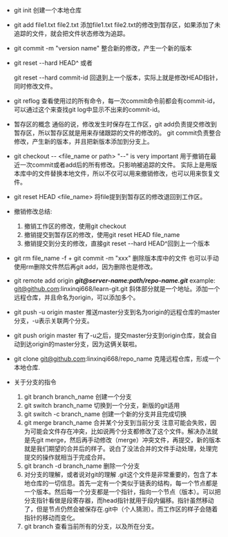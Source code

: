 - git init
  创建一个本地仓库

- git add file1.txt file2.txt
  添加file1.txt file2.txt的修改到暂存区，如果添加了未追踪的文件，就会把文件状态修改为追踪。

- git commit -m "version name"
  整合新的修改，产生一个新的版本

- git reset --hard HEAD^ 或者

  git reset --hard commit-id
  回退到上一个版本，实际上就是修改HEAD指针，同时修改文件。

- git reflog
  查看使用过的所有命令，每一次commit命令前都会有commit-id，可以通过这个来查找git log中显示不出来的commit-id。

- 暂存区的概念
  通俗的说，修改发生时保存在工作区，git add负责提交修改到暂存区，所以暂存区就是用来存储跟踪的文件的修改的。 git commit负责整合修改，产生新的版本，并且把新版本添加到分支上。

- git checkout -- <file_name or path>
  "--" is very important
  用于撤销在最近一次commit或者add后的所有修改。只影响被追踪的文件。
  实际上是用版本库中的文件替换本地文件，所以不仅可以用来撤销修改，也可以用来恢复文件。

- git reset HEAD <file_name>
  将file提到到暂存区的修改退回到工作区。

- 撤销修改总结:
  1. 撤销工作区的修改，使用git checkout
  2. 撤销提交到暂存区的修改，使用git reset HEAD file_name
  3. 撤销提交到分支的修改，直接git reset --hard HEAD^回到上一个版本

- git rm file_name -f + git commit -m "xxx"
  删除版本库中的文件
  也可以手动使用rm删除文件然后再git add，因为删除也是修改。

- git remote add origin ***git@server-name:path/repo-name.git***
  example: git@github.com:linxinqi668/learn-git.git
  斜体部分就是一个地址。添加一个远程仓库，并且命名为origin，可以添加多个。

- git push -u origin master
  推送master分支到名为origin的远程仓库的master分支，-u表示关联两个分支。

- git push origin master
  有了-u之后，提交master分支到origin仓库，就会自动到达origin的master分支，因为这俩关联啦。

- git clone git@github.com:linxinqi668/repo_name
  克隆远程仓库，形成一个本地仓库.

- 关于分支的指令
  1. git branch branch_name
     创建一个分支
  2. git switch branch_name
     切换到一个分支，新版的git适用
  3. git switch -c branch_name
     创建一个新的分支并且完成切换
  4. git merge branch_name
     合并某个分支到当前分支
     注意可能会失败，因为可能会文件存在冲突，比如说两个分支都修改了这个文件。解决办法就是先git merge，然后再手动修改（merge）冲突文件，再提交，新的版本就是我们期望的合并后的样子。说白了没法合并的文件手动处理，处理完提交的操作就相当于完成合并。
  5. git branch -d branch_name
     删除一个分支
  6. 对分支的理解，或者说对git的理解
     .git这个文件是非常重要的，包含了本地仓库的一切信息。首先一定有一个类似于链表的结构，每一个节点都是一个版本。然后每一个分支都是一个指针，指向一个节点（版本）。可以把分支指针看做是段寄存器，而head指针就用于段内偏移。指针虽然移动了，但是节点仍然会被保存在.git中（个人猜测）。而工作区的样子会随着指针的移动而变化。
  7. git branch
     查看当前所有的分支，以及所在分支。

